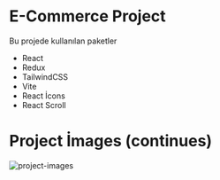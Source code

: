 # E-Commerce Project 

  Bu projede kullanılan paketler
   - React
   - Redux
   - TailwindCSS
   - Vite
   - React İcons
   - React Scroll
   
   # Project İmages (continues)

   <img src="project-images.png" alt="project-images">
